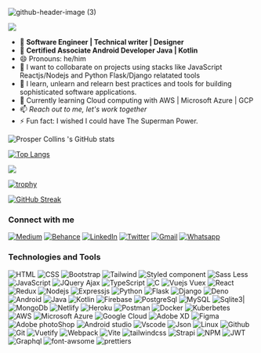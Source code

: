 ![github-header-image (3)](https://user-images.githubusercontent.com/55124189/177901330-283ebb4b-80af-4ec3-9b9e-bfbecbf4b314.png)

![](https://komarev.com/ghpvc/?username=papilocollanso&color=green)
- 👀 **Software Engineer | Technical writer | Designer**
- 👀 **Certified Associate Android Developer Java | Kotlin**
- 😄 Pronouns: he/him
- 👯 I want to collobarate on projects using stacks like JavaScript Reactjs/Nodejs and Python Flask/Django relatated tools
- 🌱 I learn, unlearn and relearn best practices and tools for building sophisticated software applications.
- 🌱 Currently learning Cloud computing with AWS | Microsoft Azure | GCP
- 📫 *Reach out to me, let's work together*
- ⚡ Fun fact: I wished I could have The Superman Power.     

![Prosper Collins 's GitHub stats](https://github-readme-stats.vercel.app/api?username=papilocollanso&show_icons=true&theme=radical)

[![Top Langs](https://github-readme-stats.vercel.app/api/top-langs/?username=papilocollanso)](https://github.com/papilocollanso/github-readme-stats)

![](https://github-profile-summary-cards.vercel.app/api/cards/profile-details?username=papilocollanso&theme=vue)

[![trophy](https://github-profile-trophy.vercel.app/?username=papilocollanso)](https://github.com/papilocollanso/github-profile-trophy)

[![GitHub Streak](https://github-readme-streak-stats.herokuapp.com/?user=papilocollanso)](https://git.io/streak-stats)


### Connect with me 

  
[![Medium](https://img.shields.io/badge/Medium-12100E?style=for-the-badge&logo=medium&logoColor=white)](https://medium.com/@papilo_collanso) [![Behance](https://img.shields.io/badge/Behance-0054F7?style=for-the-badge&logo=behance&logoColor=white)](https://www.behance.net/papilocollanso) [![LinkedIn](https://user-images.githubusercontent.com/55124189/177904680-920089a7-eb9a-42b1-a725-328031aa4294.svg)](https://linkedin.com/in/collins-prosper-919b9a191/)  [![Twitter](https://img.shields.io/badge/Twitter-1DA1F2?style=for-the-badge&logo=twitter&logoColor=white)](https://twitter.com/papilocollanso)  [![Gmail](https://img.shields.io/badge/Gmail-D14836?style=for-the-badge&logo=gmail&logoColor=white)](https://mail.google.com/mail/u/papilocollanso@gmail.com)  [![Whatsapp](https://img.shields.io/badge/WhatsApp-25D366?style=for-the-badge&logo=whatsapp&logoColor=white)](https://wa.me/08034206320)
  
### Technologies and Tools

![HTML](https://img.shields.io/badge/HTML5-E34F26?style=for-the-badge&logo=html5&logoColor=white)  ![CSS](https://img.shields.io/badge/CSS3-1572B6?style=for-the-badge&logo=css3&logoColor=white)  ![Bootstrap](https://img.shields.io/badge/Bootstrap-563D7C?style=for-the-badge&logo=bootstrap&logoColor=white)  	![Tailwind](https://img.shields.io/badge/Tailwind_CSS-38B2AC?style=for-the-badge&logo=tailwind-css&logoColor=white)  ![Styled component](https://img.shields.io/badge/styled--components-DB7093?style=for-the-badge&logo=styled-components&logoColor=white)  ![Sass](https://img.shields.io/badge/Sass-CC6699?style=for-the-badge&logo=sass&logoColor=white)  Less  ![JavaScript](https://img.shields.io/badge/JavaScript-323330?style=for-the-badge&logo=javascript&logoColor=F7DF1E)  ![JQuery](https://img.shields.io/badge/jQuery-0769AD?style=for-the-badge&logo=jquery&logoColor=white)  Ajax  ![TypeScript](https://img.shields.io/badge/TypeScript-007ACC?style=for-the-badge&logo=typescript&logoColor=white)  ![C](https://img.shields.io/badge/C-00599C?style=for-the-badge&logo=c&logoColor=white)  ![ Vuejs](https://img.shields.io/badge/Vue.js-35495E?style=for-the-badge&logo=vuedotjs&logoColor=4FC08)  Vuex  	![React](https://img.shields.io/badge/React-20232A?style=for-the-badge&logo=react&logoColor=61DAFB)  ![Redux](https://img.shields.io/badge/Redux-593D88?style=for-the-badge&logo=redux&logoColor=white)  ![Nodejs](https://img.shields.io/badge/Node.js-339933?style=for-the-badge&logo=nodedotjs&logoColor=white)  ![Expressjs](https://img.shields.io/badge/Express.js-000000?style=for-the-badge&logo=express&logoColor=white)  ![Python](https://img.shields.io/badge/Python-FFD43B?style=for-the-badge&logo=python&logoColor=blue)  ![Flask](https://img.shields.io/badge/Flask-000000?style=for-the-badge&logo=flask&logoColor=white)  ![Django](https://img.shields.io/badge/Django-092E20?style=for-the-badge&logo=django&logoColor=green)  ![Deno](https://img.shields.io/badge/Deno-white?style=for-the-badge&logo=deno&logoColor=464647)  	![Android](https://img.shields.io/badge/Android-3DDC84?style=for-the-badge&logo=android&logoColor=white)  ![Java](https://img.shields.io/badge/Java-ED8B00?style=for-the-badge&logo=java&logoColor=white)  	![Kotlin](https://img.shields.io/badge/Kotlin-0095D5?&style=for-the-badge&logo=kotlin&logoColor=white)  ![Firebase](https://img.shields.io/badge/firebase-ffca28?style=for-the-badge&logo=firebase&logoColor=black)  ![PostgreSql](https://img.shields.io/badge/PostgreSQL-316192?style=for-the-badge&logo=postgresql&logoColor=white) 	![MySQL](https://img.shields.io/badge/MySQL-005C84?style=for-the-badge&logo=mysql&logoColor=white)  ![Sqlite3](https://img.shields.io/badge/SQLite-07405E?style=for-the-badge&logo=sqlite&logoColor=white)|	![MongoDb](https://img.shields.io/badge/MongoDB-4EA94B?style=for-the-badge&logo=mongodb&logoColor=white)  ![Netlify](https://img.shields.io/badge/Netlify-00C7B7?style=for-the-badge&logo=netlify&logoColor=white)  ![Heroku](https://img.shields.io/badge/Heroku-430098?style=for-the-badge&logo=heroku&logoColor=white) ![Postman](https://img.shields.io/badge/Postman-FF6C37?style=for-the-badge&logo=Postman&logoColor=white)  	![Docker](https://img.shields.io/badge/Docker-2CA5E0?style=for-the-badge&logo=docker&logoColor=white) 	![Kuberbetes](https://img.shields.io/badge/kubernetes-326ce5.svg?&style=for-the-badge&logo=kubernetes&logoColor=white)  	![AWS](https://img.shields.io/badge/Amazon_AWS-FF9900?style=for-the-badge&logo=amazonaws&logoColor=white)  ![Microsoft Azure](https://img.shields.io/badge/microsoft%20azure-0089D6?style=for-the-badge&logo=microsoft-azure&logoColor=white)  ![Google Cloud](https://img.shields.io/badge/Google_Cloud-4285F4?style=for-the-badge&logo=google-cloud&logoColor=white)  ![Adobe XD](https://img.shields.io/badge/Adobe%20XD-470137?style=for-the-badge&logo=Adobe%20XD&logoColor=#FF61F6)  ![Figma](https://img.shields.io/badge/Figma-F24E1E?style=for-the-badge&logo=figma&logoColor=white)  ![Adobe photoShop](https://img.shields.io/badge/Adobe%20Photoshop-31A8FF?style=for-the-badge&logo=Adobe%20Photoshop&logoColor=black)  ![Android studio](https://img.shields.io/badge/Android_Studio-3DDC84?style=for-the-badge&logo=android-studio&logoColor=white)  ![Vscode](https://img.shields.io/badge/VSCode-0078D4?style=for-the-badge&logo=visual%20studio%20code&logoColor=white)  ![Json](https://img.shields.io/badge/json-5E5C5C?style=for-the-badge&logo=json&logoColor=white)  ![Linux](https://img.shields.io/badge/Linux-FCC624?style=for-the-badge&logo=linux&logoColor=black)  ![Github](https://img.shields.io/badge/GitHub-100000?style=for-the-badge&logo=github&logoColor=white)  	![Git](https://img.shields.io/badge/GIT-E44C30?style=for-the-badge&logo=git&logoColor=white)  ![Vuetify](https://img.shields.io/badge/Vuetify-1867C0?style=for-the-badge&logo=vuetify&logoColor=white)  ![Webpack](	https://img.shields.io/badge/Webpack-8DD6F9?style=for-the-badge&logo=Webpack&logoColor=white)  ![Vite](	https://img.shields.io/badge/Tailwind_CSS-38B2AC?style=for-the-badge&logo=tailwind-css&logoColor=white)  ![tailwindcss](https://img.shields.io/badge/strapi-2e7eea?style=for-the-badge&logo=strapi&logoColor=white)  ![Strapi](https://img.shields.io/badge/strapi-2e7eea?style=for-the-badge&logo=strapi&logoColor=white)  ![NPM](	https://img.shields.io/badge/kubernetes-326ce5.svg?&style=for-the-badge&logo=kubernetes&logoColor=white)
 	![JWT](https://img.shields.io/badge/JWT-000000?style=for-the-badge&logo=JSON%20web%20tokens&logoColor=white)  ![Graphql](	https://img.shields.io/badge/GraphQl-E10098?style=for-the-badge&logo=graphql&logoColor=white)  ![font-awsome](https://img.shields.io/badge/Font_Awesome-339AF0?style=for-the-badge&logo=fontawesome&logoColor=white)  ![prettiers](https://img.shields.io/badge/prettier-1A2C34?style=for-the-badge&logo=prettier&logoColor=F7BA3E)




